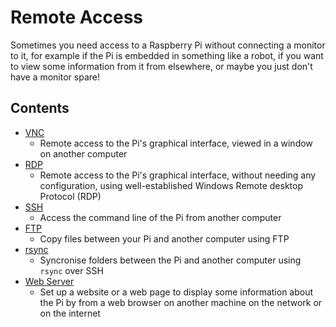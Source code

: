 # Remote Access

Sometimes you need access to a Raspberry Pi without connecting a monitor to it, for example if the Pi is embedded in something like a robot, if you want to view some information from it from elsewhere, or maybe you just don't have a monitor spare!

## Contents

- [VNC](vnc/README.md)
    - Remote access to the Pi's graphical interface, viewed in a window on another computer
- [RDP](rdp/RDP.md)
    - Remote access to the Pi's graphical interface, without needing any configuration, using well-established Windows Remote desktop Protocol (RDP)
- [SSH](ssh/README.md)
    - Access the command line of the Pi from another computer
- [FTP](ftp.md)
    - Copy files between your Pi and another computer using FTP
- [rsync](ssh/rsync.md)
    - Syncronise folders between the Pi and another computer using `rsync` over SSH
- [Web Server](web-server/README.md)
    - Set up a website or a web page to display some information about the Pi by from a web browser on another machine on the network or on the internet
